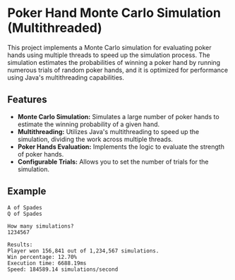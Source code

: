 # Poker Hand Monte Carlo Simulation (Multithreaded)

This project implements a Monte Carlo simulation for evaluating poker hands using multiple threads to speed up the simulation process.
The simulation estimates the probabilities of winning a poker hand by running numerous trials of random poker hands,
and it is optimized for performance using Java's multithreading capabilities.

## Features

- **Monte Carlo Simulation:** Simulates a large number of poker hands to estimate the winning probability of a given hand.
- **Multithreading:** Utilizes Java's multithreading to speed up the simulation, dividing the work across multiple threads.
- **Poker Hands Evaluation:** Implements the logic to evaluate the strength of poker hands.
- **Configurable Trials:** Allows you to set the number of trials for the simulation.

## Example

```Your hand:
A of Spades
Q of Spades

How many simulations?
1234567

Results:
Player won 156,841 out of 1,234,567 simulations.
Win percentage: 12.70%
Execution time: 6688.19ms
Speed: 184589.14 simulations/second
```
